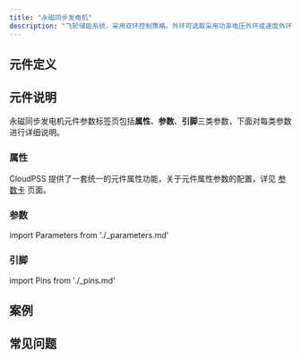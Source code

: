 ```yaml
---
title: "永磁同步发电机"
description: "飞轮储能系统，采用双环控制策略。外环可选取采用功率电压外环或速度外环控制，内环为dq坐标轴下的转子电流控制。本算例中的三相H桥变流器采用快速详细化模型构建，具有较高的仿真精度与效率。\n"
---
```


## 元件定义

## 元件说明

永磁同步发电机元件参数标签页包括**属性**、**参数**、**引脚**三类参数，下面对每类参数进行详细说明。

### 属性

CloudPSS 提供了一套统一的元件属性功能，关于元件属性参数的配置，详见 [参数卡](docs/documents/software/10-xstudio/20-simstudio/40-workbench/20-function-zone/30-design-tab/30-param-panel/index.md) 页面。

### 参数

import Parameters from './_parameters.md'

<Parameters/>

### 引脚

import Pins from './_pins.md'

<Pins/>

## 案例

## 常见问题

